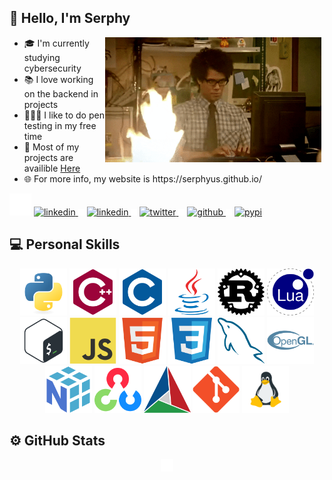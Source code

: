 <h2>👋 Hello, I'm Serphy</h2>
<img align="right" width="5px" height="1px"/>
<img align="right" height="200px" src="assets/developer.gif"/>
<ul>
  <li>🎓 I'm currently studying cybersecurity</li>
  <li>📚 I love working on the backend in projects</li>
  <li>👨🏻‍💻 I like to do pen testing in my free time</li>
  <li>🔭 Most of my projects are availible <a href="https://github.com/Serphyus?tab=repositories">Here</a></li>
  <li>🌐 For more info, my website is https://serphyus.github.io/</li>
</ul>

<div>
  <img src="assets/padding.png" width="35px"/>
  <a href="mailto:serphyus@gmail.com">
    <picture>
      <source media="(prefers-color-scheme: dark)" srcset="assets/mail-dark-mode.svg"/>
      <source media="(prefers-color-scheme: light)" srcset="assets/mail-light-mode.svg"/>
      <img height="50px" alt="linkedin"/>
    </picture>
  </a>
  <img src="assets/padding.png" width="10px"/>
  
  <a href="https://www.linkedin.com/in/sigurd-pettersen-a24705233">
    <picture>
      <source media="(prefers-color-scheme: dark)" srcset="assets/linkedin.svg"/>
      <source media="(prefers-color-scheme: light)" srcset="assets/linkedin.svg"/>
      <img height="50px" alt="linkedin"/>
    </picture>
  </a>
  <img src="assets/padding.png" width="10px"/>
  
  <a href="https://twitter.com/serphyus">
    <picture>
      <source media="(prefers-color-scheme: dark)" srcset="assets/twitter.svg"/>
      <source media="(prefers-color-scheme: light)" srcset="assets/twitter.svg"/>
      <img height="50px" alt="twitter"/>
    </picture>
  </a>
  <img src="assets/padding.png" width="10px"/>
  
  <a href="https://github.com/Serphyus">
    <picture>
      <source media="(prefers-color-scheme: dark)" srcset="assets/github-dark-mode.svg"/>
      <source media="(prefers-color-scheme: light)" srcset="assets/github-light-mode.svg"/>
      <img height="50px" alt="github"/>
    </picture>
  </a>
  <img src="assets/padding.png" width="10px"/>
  
  <a href="https://pypi.org/user/serphyus/">
    <picture>
      <source media="(prefers-color-scheme: dark)" srcset="assets/pypi.svg"/>
      <source media="(prefers-color-scheme: light)" srcset="assets/pypi.svg"/>
      <img height="50px" alt="pypi"/>
    </picture>
  </a>
</div>

<h2>💻 Personal Skills</h2>
<div align="center">
  <img height="75px" src="assets/python-original.svg"/>
  <img height="75px" src="assets/cplusplus-plain.svg"/>
  <img height="75px" src="assets/c-plain.svg"/>
  <img height="75px" src="assets/java-original.svg"/>
  <img height="75px" src="assets/rust-original.svg"/>
  <img height="75px" src="assets/lua-original.svg"/>
  <img height="75px" src="assets/bash-original.svg"/>
  <img height="75px" src="assets/javascript-original.svg"/>
  <img height="75px" src="assets/html5-original.svg"/>
  <img height="75px" src="assets/css3-original.svg"/>
  <img height="75px" src="assets/mysql-original.svg"/>
  <img height="75px" src="assets/opengl-plain.svg"/>
  <img height="75px" src="assets/numpy-original.svg"/>
  <img height="75px" src="assets/opencv-original.svg"/>
  <img height="75px" src="assets/cmake-original.svg"/>
  <img height="75px" src="assets/git-original.svg"/>
  <img height="75px" src="assets/linux.png"/>
</div>

<h2>⚙️ GitHub Stats</h2>
<div align="center">
  <picture>
    <source media="(prefers-color-scheme: dark)" srcset="https://github-readme-stats-nine-bay-97.vercel.app/api?username=Serphyus&show_icons=true&border_color=414868&theme=tokyonight"/>
    <source media="(prefers-color-scheme: light)" srcset="https://github-readme-stats-nine-bay-97.vercel.app/api?username=Serphyus&show_icons=true"/>
    <img height="190em">
  </picture>
  <img src="assets/padding.png" width="20px"/>
  <picture>
    <source media="(prefers-color-scheme: dark)" srcset="https://github-readme-stats-nine-bay-97.vercel.app/api/top-langs/?username=Serphyus&layout=compact&border_color=414868&theme=tokyonight"/>
    <source media="(prefers-color-scheme: light)" srcset="https://github-readme-stats-nine-bay-97.vercel.app/api/top-langs/?username=Serphyus&layout=compact">
    <img height="190em">
  </picture>
</div>
